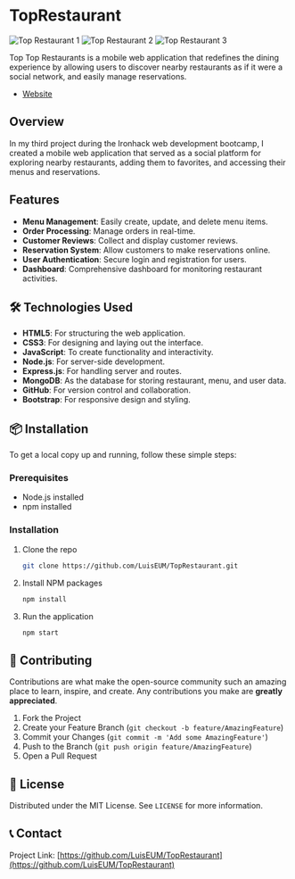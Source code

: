 # TopRestaurant

![Top Restaurant 1](https://lh3.googleusercontent.com/d/1RXElI694I-yzJCrVeOXfZIPO6A29peFc)
![Top Restaurant 2](https://lh3.googleusercontent.com/d/1S1RowUGmlYH1acdEEP17Xl_zhyXubt-C)
![Top Restaurant 3](https://lh3.googleusercontent.com/d/12u3dFEUBzBQUA5SB_lrLqf88JQc5f_YH)

Top Top Restaurants is a mobile web application that redefines the dining experience by allowing users to discover nearby restaurants as if it were a social network, and easily manage reservations.          

  - [Website](https://toprestaurant-production.up.railway.app/)

## Overview
In my third project during the Ironhack web development bootcamp, I created a mobile web application that served as a social platform for exploring nearby restaurants, adding them to favorites, and accessing their menus and reservations.

## Features
- **Menu Management**: Easily create, update, and delete menu items.
- **Order Processing**: Manage orders in real-time.
- **Customer Reviews**: Collect and display customer reviews.
- **Reservation System**: Allow customers to make reservations online.
- **User Authentication**: Secure login and registration for users.
- **Dashboard**: Comprehensive dashboard for monitoring restaurant activities.

## 🛠️ Technologies Used
- **HTML5**: For structuring the web application.
- **CSS3**: For designing and laying out the interface.
- **JavaScript**: To create functionality and interactivity.
- **Node.js**: For server-side development.
- **Express.js**: For handling server and routes.
- **MongoDB**: As the database for storing restaurant, menu, and user data.
- **GitHub**: For version control and collaboration.
- **Bootstrap**: For responsive design and styling.

## 📦 Installation
To get a local copy up and running, follow these simple steps:

### Prerequisites
- Node.js installed
- npm installed

### Installation
1. Clone the repo
   ```sh
   git clone https://github.com/LuisEUM/TopRestaurant.git
   ```
2. Install NPM packages
   ```sh
   npm install
   ```
3. Run the application
   ```sh
   npm start
   ```

## 🤝 Contributing
Contributions are what make the open-source community such an amazing place to learn, inspire, and create. Any contributions you make are **greatly appreciated**.

1. Fork the Project
2. Create your Feature Branch (`git checkout -b feature/AmazingFeature`)
3. Commit your Changes (`git commit -m 'Add some AmazingFeature'`)
4. Push to the Branch (`git push origin feature/AmazingFeature`)
5. Open a Pull Request

## 📜 License
Distributed under the MIT License. See `LICENSE` for more information.

## 📞 Contact
Project Link: [https://github.com/LuisEUM/TopRestaurant](https://github.com/LuisEUM/TopRestaurant)
